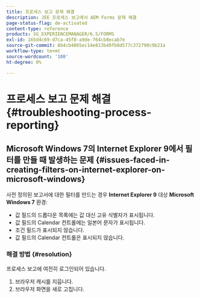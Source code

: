```yaml
---
title: 프로세스 보고 문제 해결
description: JEE 프로세스 보고에서 AEM Forms 문제 해결
page-status-flag: de-activated
content-type: reference
products: SG_EXPERIENCEMANAGER/6.5/FORMS
exl-id: 165d4c69-d7ca-45f8-a9de-764cb8ecab7e
source-git-commit: 8b4cb4065ec14e813b49fb0d577c372790c9b21a
workflow-type: tm+mt
source-wordcount: '108'
ht-degree: 0%

---
```


# 프로세스 보고 문제 해결 {#troubleshooting-process-reporting}

## Microsoft Windows 7의 Internet Explorer 9에서 필터를 만들 때 발생하는 문제 {#issues-faced-in-creating-filters-on-internet-explorer-on-microsoft-windows}

사전 정의된 보고서에 대한 필터를 만드는 경우 **Internet Explorer 9** 대상 **Microsoft Windows 7** 환경:

* 값 필드의 드롭다운 목록에는 값 대신 고유 식별자가 표시됩니다.
* 값 필드의 Calendar 컨트롤에는 일본어 문자가 표시됩니다.
* 조건 필드가 표시되지 않습니다.
* 값 필드의 Calendar 컨트롤은 표시되지 않습니다.

### 해결 방법 {#resolution}

프로세스 보고에 여전히 로그인되어 있습니다.

1. 브라우저 캐시를 지웁니다.
1. 브라우저 화면을 새로 고칩니다.
